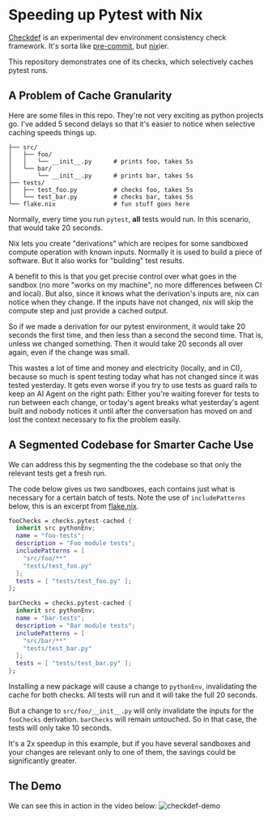 # Speeding up Pytest with Nix

[Checkdef](https://github.com/MatrixManAtYrService/checkdef) is an experimental dev environment consistency check framework.
It's sorta like [pre-commit](https://pre-commit.com), but [nix]([https://nix.dev/manual/nix/2.28/language/index.html](https://nix.dev/tutorials/nix-language))ier.

This repository demonstrates one of its checks, which selectively caches pytest runs.

## A Problem of Cache Granularity

Here are some files in this repo.
They're not very exciting as python projects go.
I've added 5 second delays so that it's easier to notice when selective caching speeds things up.

```
├── src/
│   ├── foo/
│   │   └── __init__.py      # prints foo, takes 5s
│   └── bar/
│       └── __init__.py      # prints bar, takes 5s
├── tests/
│   ├── test_foo.py          # checks foo, takes 5s
│   └── test_bar.py          # checks bar, takes 5s
└── flake.nix                # fun stuff goes here
```

Normally, every time you run `pytest`, **all** tests would run.
In this scenario, that would take 20 seconds.

Nix lets you create "derivations" which are recipes for some sandboxed compute operation with known inputs.
Normally it is used to build a piece of software.
But it also works for "building" test results.

A benefit to this is that you get precise control over what goes in the sandbox (no more "works on my machine", no more differences between CI and local).
But also, since it knows what the derivation's inputs are, nix can notice when they change.
If the inputs have not changed, nix will skip the compute step and just provide a cached output.

So if we made a derivation for our pytest environment, it would take 20 seconds the first time, and then less than a second the second time.
That is, unless we changed something.
Then it would take 20 seconds all over again, even if the change was small.

This wastes a lot of time and money and electricity (locally, and in CI), because so much is spent testing today what has not changed since it was tested yesterday.
It gets even worse if you try to use tests as guard rails to keep an AI Agent on the right path:
Either you're waiting forever for tests to run between each change, or today's agent breaks what yesterday's agent built and nobody notices it until after the conversation has moved on and lost the context necessary to fix the problem easily.

## A Segmented Codebase for Smarter Cache Use

We can address this by segmenting the the codebase so that only the relevant tests get a fresh run.

The code below gives us two sandboxes, each contains just what is necessary for a certain batch of tests.
Note the use of `includePatterns` below, this is an excerpt from [flake.nix](flake.nix).

```nix
fooChecks = checks.pytest-cached {
  inherit src pythonEnv;
  name = "foo-tests";
  description = "Foo module tests";
  includePatterns = [
    "src/foo/**"
    "tests/test_foo.py"
  ];
  tests = [ "tests/test_foo.py" ];
};

barChecks = checks.pytest-cached {
  inherit src pythonEnv;
  name = "bar-tests";
  description = "Bar module tests";
  includePatterns = [
    "src/bar/**"
    "tests/test_bar.py"
  ];
  tests = [ "tests/test_bar.py" ];
};
```

Installing a new package will cause a change to `pythonEnv`, invalidating the cache for both checks.
All tests will run and it will take the full 20 seconds.

But a change to `src/foo/__init__.py` will only invalidate the inputs for the `fooChecks` derivation.
`barChecks` will remain untouched.
So in that case, the tests will only take 10 seconds.

It's a 2x speedup in this example, but if you have several sandboxes and your changes are relevant only to one of them, the savings could be significantly greater.

## The Demo

We can see this in action in the video below:
![checkdef-demo](demo.gif)

